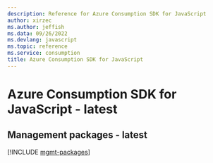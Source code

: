 ```yaml
---
description: Reference for Azure Consumption SDK for JavaScript
author: xirzec
ms.author: jeffish
ms.data: 09/26/2022
ms.devlang: javascript
ms.topic: reference
ms.service: consumption
title: Azure Consumption SDK for JavaScript
---
```

# Azure Consumption SDK for JavaScript - latest

## Management packages - latest
[!INCLUDE [mgmt-packages](consumption-mgmt-index.md)]